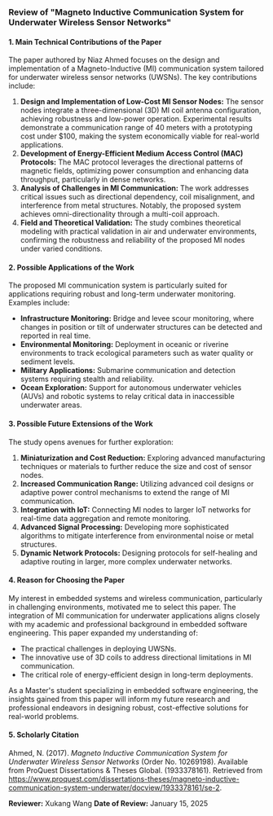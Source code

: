 ### Review of "Magneto Inductive Communication System for Underwater Wireless Sensor Networks"

#### 1. Main Technical Contributions of the Paper

The paper authored by Niaz Ahmed focuses on the design and implementation of a Magneto-Inductive (MI) communication system tailored for underwater wireless sensor networks (UWSNs). The key contributions include:

1. **Design and Implementation of Low-Cost MI Sensor Nodes:** The sensor nodes integrate a three-dimensional (3D) MI coil antenna configuration, achieving robustness and low-power operation. Experimental results demonstrate a communication range of 40 meters with a prototyping cost under $100, making the system economically viable for real-world applications.
2. **Development of Energy-Efficient Medium Access Control (MAC) Protocols:** The MAC protocol leverages the directional patterns of magnetic fields, optimizing power consumption and enhancing data throughput, particularly in dense networks.
3. **Analysis of Challenges in MI Communication:** The work addresses critical issues such as directional dependency, coil misalignment, and interference from metal structures. Notably, the proposed system achieves omni-directionality through a multi-coil approach.
4. **Field and Theoretical Validation:** The study combines theoretical modeling with practical validation in air and underwater environments, confirming the robustness and reliability of the proposed MI nodes under varied conditions.

#### 2. Possible Applications of the Work

The proposed MI communication system is particularly suited for applications requiring robust and long-term underwater monitoring. Examples include:

- **Infrastructure Monitoring:** Bridge and levee scour monitoring, where changes in position or tilt of underwater structures can be detected and reported in real time.
- **Environmental Monitoring:** Deployment in oceanic or riverine environments to track ecological parameters such as water quality or sediment levels.
- **Military Applications:** Submarine communication and detection systems requiring stealth and reliability.
- **Ocean Exploration:** Support for autonomous underwater vehicles (AUVs) and robotic systems to relay critical data in inaccessible underwater areas.

#### 3. Possible Future Extensions of the Work

The study opens avenues for further exploration:

1. **Miniaturization and Cost Reduction:** Exploring advanced manufacturing techniques or materials to further reduce the size and cost of sensor nodes.
2. **Increased Communication Range:** Utilizing advanced coil designs or adaptive power control mechanisms to extend the range of MI communication.
3. **Integration with IoT:** Connecting MI nodes to larger IoT networks for real-time data aggregation and remote monitoring.
4. **Advanced Signal Processing:** Developing more sophisticated algorithms to mitigate interference from environmental noise or metal structures.
5. **Dynamic Network Protocols:** Designing protocols for self-healing and adaptive routing in larger, more complex underwater networks.

#### 4. Reason for Choosing the Paper

My interest in embedded systems and wireless communication, particularly in challenging environments, motivated me to select this paper. The integration of MI communication for underwater applications aligns closely with my academic and professional background in embedded software engineering. This paper expanded my understanding of:

- The practical challenges in deploying UWSNs.
- The innovative use of 3D coils to address directional limitations in MI communication.
- The critical role of energy-efficient design in long-term deployments.

As a Master's student specializing in embedded software engineering, the insights gained from this paper will inform my future research and professional endeavors in designing robust, cost-effective solutions for real-world problems.

#### 5. Scholarly Citation

Ahmed, N. (2017). *Magneto Inductive Communication System for Underwater Wireless Sensor Networks* (Order No. 10269198). Available from ProQuest Dissertations & Theses Global. (1933378161). Retrieved from https://www.proquest.com/dissertations-theses/magneto-inductive-communication-system-underwater/docview/1933378161/se-2.

**Reviewer:** Xukang Wang
**Date of Review:** January 15, 2025